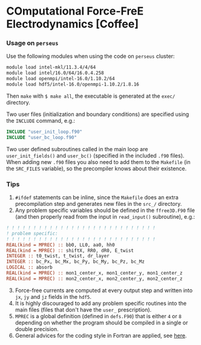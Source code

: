 # COmputational Force-FreE Electrodynamics [Coffee]

### Usage on `perseus`
Use the following modules when using the code on `perseus` cluster:
```bash
module load intel-mkl/11.3.4/4/64
module load intel/16.0/64/16.0.4.258
module load openmpi/intel-16.0/1.10.2/64
module load hdf5/intel-16.0/openmpi-1.10.2/1.8.16
```

Then `make` with `$ make all`, the executable is generated at the `exec/` directory.

Two user files (initialization and boundary conditions) are specified using the `INCLUDE` command, e.g.:
```fortran
INCLUDE "user_init_loop.f90"
INCLUDE "user_bc_loop.f90"
```

Two user defined subroutines called in the main loop are `user_init_fields()` and `user_bc()` (specified in the included `.f90` files). When adding new `.f90` files you also need to add them to the `Makefile` (in the `SRC_FILES` variable), so the precompiler knows about their existence.

### Tips
1. `#ifdef` statements can be inline, since the `Makefile` does an extra precompilation step and generates new files in the `src_/` directory.
2. Any problem specific variables should be defined in the `ffree3D.F90` file (and then properly read from the input in `read_input()` subroutine), e.g.:
  ```fortran
  ! ! ! ! ! ! ! ! ! ! ! ! ! ! ! ! ! ! ! ! ! ! ! ! ! ! ! !
  ! problem specific:
  ! ! ! ! ! ! ! ! ! ! ! ! ! ! ! ! ! ! ! ! ! ! ! ! ! ! ! !
  REAL(kind = MPREC) :: bb0, LL0, aa0, hh0
  REAL(kind = MPREC) :: shiftX, RR0, dR0, E_twist
  INTEGER :: t0_twist, t_twist, dr_layer
  INTEGER :: bc_Px, bc_Mx, bc_Py, bc_My, bc_Pz, bc_Mz
  LOGICAL :: absorb
  REAL(kind = MPREC) :: mon1_center_x, mon1_center_y, mon1_center_z
  REAL(kind = MPREC) :: mon2_center_x, mon2_center_y, mon2_center_z
  ```
3. Force-free currents are computed at every output step and written into `jx`, `jy` and `jz` fields in the `hdf5`.
4. It is highly discouraged to add any problem specific routines into the main files (files that don't have the `user_` prescription).
5. `MPREC` is a global definition (defined in `defs.F90`) that is either `4` or `8` depending on whether the program should be compiled in a single or double precision.
6. General advices for the coding style in Fortran are applied, see [here](https://github.com/PrincetonUniversity/tristan-v2/#coding-style-advices).

